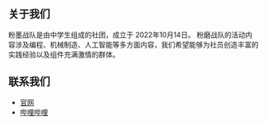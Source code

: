 ## 关于我们
粉墨战队是由中学生组成的社团，成立于 2022年10月14日。
粉磨战队的活动内容涉及编程、机械制造、人工智能等多方面内容，我们希望能够为社员创造丰富的实践经验以及组件充满激情的群体。

## 联系我们
- [官网](https://pisquad.club)
- [哔哩哔哩](https://space.bilibili.com/3461568968788625)

